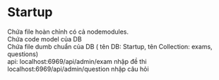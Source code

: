 # Startup
Chứa file hoàn chỉnh có cả nodemodules. <br>
Chứa code model của DB <br>
Chứa file dumb chuẩn của DB ( tên DB: Startup, tên Collection: exams, questions)<br>
api: localhost:6969/api/admin/exam nhập đề thi <br>
localhost:6969/api/admin/question nhập câu hỏi <br>
